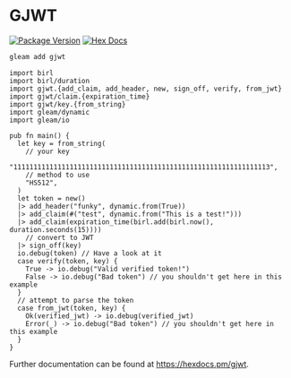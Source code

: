 # GJWT

[![Package Version](https://img.shields.io/hexpm/v/gjwt)](https://hex.pm/packages/gjwt)
[![Hex Docs](https://img.shields.io/badge/hex-docs-ffaff3)](https://hexdocs.pm/gjwt/)

```sh
gleam add gjwt
```
```gleam
import birl
import birl/duration
import gjwt.{add_claim, add_header, new, sign_off, verify, from_jwt}
import gjwt/claim.{expiration_time}
import gjwt/key.{from_string}
import gleam/dynamic
import gleam/io

pub fn main() {
  let key = from_string(
    // your key
    "1111111111111111111111111111111111111111111111111111111111111113",
    // method to use
    "HS512",
  )
  let token = new()
  |> add_header("funky", dynamic.from(True))
  |> add_claim(#("test", dynamic.from("This is a test!")))
  |> add_claim(expiration_time(birl.add(birl.now(), duration.seconds(15))))
    // convert to JWT
  |> sign_off(key)
  io.debug(token) // Have a look at it
  case verify(token, key) {
    True -> io.debug("Valid verified token!")
    False -> io.debug("Bad token") // you shouldn't get here in this example
  }
  // attempt to parse the token
  case from_jwt(token, key) {
    Ok(verified_jwt) -> io.debug(verified_jwt)
    Error(_) -> io.debug("Bad token") // you shouldn't get here in this example
  }
}
```

Further documentation can be found at <https://hexdocs.pm/gjwt>.
